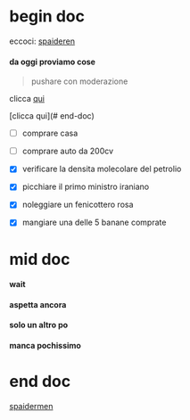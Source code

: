 # begin doc

eccoci: [spaideren](#end-doc)

#### da oggi proviamo cose

> pushare con moderazione

clicca [qui](https://www.youtube.com) 

[clicca qui](# end-doc)


- [ ] comprare casa
- [ ] comprare auto da 200cv
- [x] verificare la densita molecolare del petrolio
- [x] picchiare il primo ministro iraniano
- [x] noleggiare un fenicottero rosa
- [x] mangiare una delle 5 banane comprate 












# mid doc




#### wait














#### aspetta ancora 
































#### solo un altro po



















 #### manca pochissimo


























 







# end doc

[spaidermen](https://cazzomenebro.wordpress.com/wp-content/uploads/2015/03/wxnxuti.gif?w=1250)
